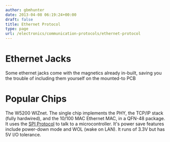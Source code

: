 ```yaml
---
author: gbmhunter
date: 2013-04-08 06:19:24+00:00
draft: false
title: Ethernet Protocol
type: page
url: /electronics/communication-protocols/ethernet-protocol
---
```


# Ethernet Jacks

Some ethernet jacks come with the magnetics already in-built, saving you the trouble of including them yourself on the mounted-to PCB

# Popular Chips

The W5200 WIZnet. The single chip implements the PHY, the TCP/IP stack (fully hardwired), and the 10/100 MAC Ethernet MAC, in a QFN-48 package. It uses the [SPI Protocol](/electronics/circuit-design/communication-protocols/spi-protocol) to talk to a microcontroller. It's power save features include power-down mode and WOL (wake on LAN). It runs of 3.3V but has 5V I/O tolerance.
